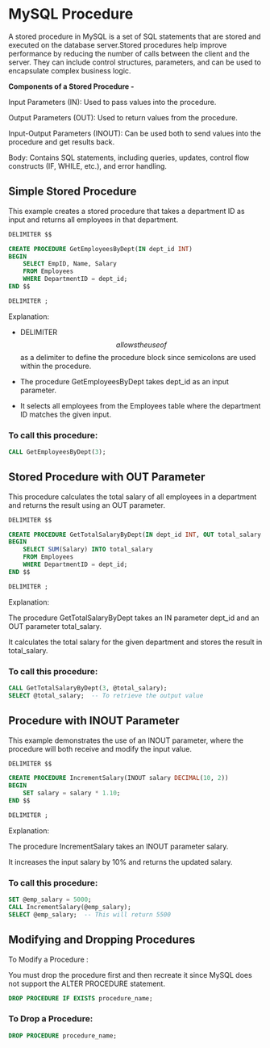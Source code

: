 # MySQL Procedure

A stored procedure in MySQL is a set of SQL statements that are stored and executed on the database server.Stored procedures help improve performance by reducing the number of calls between the client and the server. They can include control structures, parameters, and can be used to encapsulate complex business logic.

**Components of a Stored Procedure -**

Input Parameters (IN): Used to pass values into the procedure.

Output Parameters (OUT): Used to return values from the procedure.

Input-Output Parameters (INOUT): Can be used both to send values into the procedure and get results back.

Body: Contains SQL statements, including queries, updates, control flow constructs (IF, WHILE, etc.), and error handling.


## Simple Stored Procedure

This example creates a stored procedure that takes a department ID as input and returns all employees in that department.

```sql
DELIMITER $$

CREATE PROCEDURE GetEmployeesByDept(IN dept_id INT)
BEGIN
    SELECT EmpID, Name, Salary
    FROM Employees
    WHERE DepartmentID = dept_id;
END $$

DELIMITER ;
```

Explanation:

- DELIMITER $$ allows the use of $$ as a delimiter to define the procedure block since semicolons are used within the procedure.

- The procedure GetEmployeesByDept takes dept_id as an input parameter.

- It selects all employees from the Employees table where the department ID matches the given input.

### To call this procedure:

```sql
CALL GetEmployeesByDept(3);
```
## Stored Procedure with OUT Parameter

This procedure calculates the total salary of all employees in a department and returns the result using an OUT parameter.

```sql
DELIMITER $$

CREATE PROCEDURE GetTotalSalaryByDept(IN dept_id INT, OUT total_salary DECIMAL(10, 2))
BEGIN
    SELECT SUM(Salary) INTO total_salary
    FROM Employees
    WHERE DepartmentID = dept_id;
END $$

DELIMITER ;
```

Explanation:

The procedure GetTotalSalaryByDept takes an IN parameter dept_id and an OUT parameter total_salary.

It calculates the total salary for the given department and stores the result in total_salary.


### To call this procedure:

```sql
CALL GetTotalSalaryByDept(3, @total_salary);
SELECT @total_salary;  -- To retrieve the output value
```

## Procedure with INOUT Parameter

This example demonstrates the use of an INOUT parameter, where the procedure will both receive and modify the input value.

```sql
DELIMITER $$

CREATE PROCEDURE IncrementSalary(INOUT salary DECIMAL(10, 2))
BEGIN
    SET salary = salary * 1.10;
END $$

DELIMITER ;
```

Explanation:

The procedure IncrementSalary takes an INOUT parameter salary.

It increases the input salary by 10% and returns the updated salary.

### To call this procedure:

```sql
SET @emp_salary = 5000;
CALL IncrementSalary(@emp_salary);
SELECT @emp_salary;  -- This will return 5500
```

## Modifying and Dropping Procedures

To Modify a Procedure :

You must drop the procedure first and then recreate it since MySQL does not support the ALTER PROCEDURE statement.

```sql
DROP PROCEDURE IF EXISTS procedure_name;
```

### To Drop a Procedure:

```sql
DROP PROCEDURE procedure_name;
```

